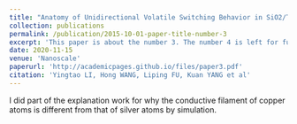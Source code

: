 ```yaml
---
title: "Anatomy of Unidirectional Volatile Switching Behavior in SiO2/TiO2 -Based Select Ion Device"
collection: publications
permalink: /publication/2015-10-01-paper-title-number-3
excerpt: 'This paper is about the number 3. The number 4 is left for future work.'
date: 2020-11-15
venue: 'Nanoscale'
paperurl: 'http://academicpages.github.io/files/paper3.pdf'
citation: 'Yingtao LI, Hong WANG, Liping FU, Kuan YANG et al'
---
```

I did part of the explanation work for why the conductive filament of copper atoms is different from that of silver atoms by simulation.

